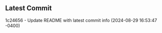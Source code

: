 
## Latest Commit
1c24656 - Update README with latest commit info (2024-08-29 16:53:47 -0400) <Yunxi-Zhou>
